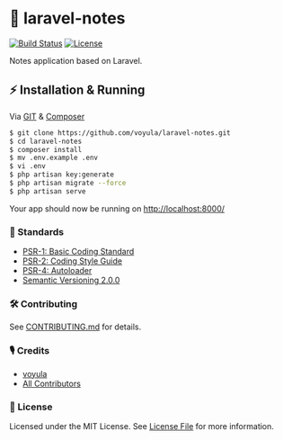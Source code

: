# 💜 laravel-notes

[![Build Status][ico-travis]][link-travis]
[![License][ico-license]][link-license]

Notes application based on Laravel.

## ⚡ Installation & Running

Via [GIT](https://git-scm.com/) & [Composer](https://getcomposer.org/)

```bash
$ git clone https://github.com/voyula/laravel-notes.git
$ cd laravel-notes
$ composer install
$ mv .env.example .env
$ vi .env
$ php artisan key:generate
$ php artisan migrate --force
$ php artisan serve
```

Your app should now be running on [http://localhost:8000/](http://localhost:8000/)

### 📜 Standards

- [PSR-1: Basic Coding Standard](https://www.php-fig.org/psr/psr-1/)
- [PSR-2: Coding Style Guide](https://www.php-fig.org/psr/psr-2/)
- [PSR-4: Autoloader](https://www.php-fig.org/psr/psr-4/)
- [Semantic Versioning 2.0.0](https://semver.org/)

### 🛠 Contributing

See [CONTRIBUTING.md](CONTRIBUTING.md) for details.

### 🎙 Credits

- [voyula](https://github.com/voyula)
- [All Contributors](../../contributors)

### 📌 License

Licensed under the MIT License. See [License File](LICENSE.md) for more information.

[ico-travis]: https://img.shields.io/travis/voyula/websocket-chat/master.svg?longCache=true&style=flat-square

[ico-license]: https://img.shields.io/packagist/l/voyula/validate.svg?longCache=true&style=flat-square


[link-travis]: https://travis-ci.org/voyula/simple-chrome-extension

[link-license]: LICENSE.md
